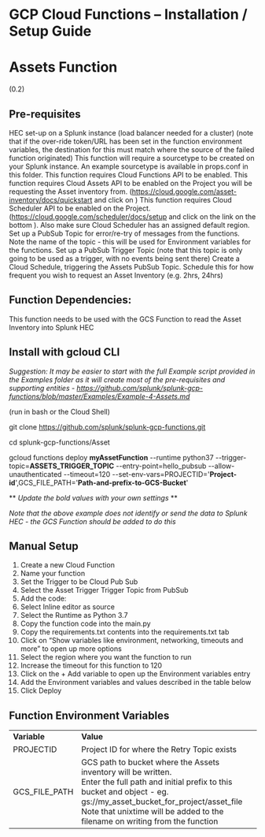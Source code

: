 # GCP Cloud Functions – Installation / Setup Guide

# Assets Function 
(0.2)

## **Pre-requisites**
HEC set-up on a Splunk instance (load balancer needed for a cluster) 
(note that if the over-ride token/URL has been set in the function environment variables, the destination for this must match where the source of the failed function originated)
This function will require a sourcetype to be created on your Splunk instance. An example sourcetype is available in props.conf in this folder.
This function requires Cloud Functions API to be enabled.
This function requires Cloud Assets API to be enabled on the Project you will be requesting the Asset inventory from. (https://cloud.google.com/asset-inventory/docs/quickstart and click on <ENABLE THE CLOUD ASSET INVENTORY API>)
This function requires Cloud Scheduler API to be enabled on the Project. (https://cloud.google.com/scheduler/docs/setup and click on the link on the bottom <ENABLE THE CLOUD SCHEDULER API>). Also make sure Cloud Scheduler has an assigned default region.
Set up a PubSub Topic for error/re-try of messages from the functions.  Note the name of the topic -  this will be used for Environment variables for the functions.
Set up a PubSub Trigger Topic (note that this topic is only going to be used as a trigger, with no events being sent there)
Create a Cloud Schedule, triggering the Assets PubSub Topic. Schedule this for how frequent you wish to request an Asset Inventory (e.g. 2hrs, 24hrs)


## **Function Dependencies:**

This function needs to be used with the GCS Function to read the Asset Inventory into Splunk HEC

## **Install with gcloud CLI**


*Suggestion: It may be easier to start with the full Example script provided in the Examples folder as it will create most of the pre-requisites and supporting entities - https://github.com/splunk/splunk-gcp-functions/blob/master/Examples/Example-4-Assets.md*


(run in bash or the Cloud Shell)

git clone https://github.com/splunk/splunk-gcp-functions.git

cd splunk-gcp-functions/Asset

gcloud functions deploy **myAssetFunction** --runtime python37 --trigger-topic=**ASSETS_TRIGGER_TOPIC** --entry-point=hello_pubsub --allow-unauthenticated --timeout=120 --set-env-vars=PROJECTID='**Project-id**',GCS_FILE_PATH='**Path-and-prefix-to-GCS-Bucket**'

** *Update the bold values with your own settings* **

*Note that the above example does not identify or send the data to Splunk HEC - the GCS Function should be added to do this*



## **Manual Setup**

1.	Create a new Cloud Function
2.	Name your function
3.	Set the Trigger to be Cloud Pub Sub 
4.	Select the Asset Trigger Trigger Topic from PubSub
5.	Add the code:
6.	Select Inline editor as source
7.	Select the Runtime as Python 3.7
8.	Copy the function code into the main.py
9.	Copy the requirements.txt contents into the requirements.txt tab
10.	Click on “Show variables like environment, networking, timeouts and more” to open up more options
11.	Select the region where you want the function to run
12.	Increase the timeout for this function to 120
13.	Click on the + Add variable to open up the Environment variables entry
14.	Add the Environment variables and values described in the table below
15.	Click Deploy

## **Function Environment Variables**

<table><tr><td><strong>Variable</strong></td><td><strong>Value</strong></td></tr>
<tr><td>PROJECTID</td><td>Project ID for where the Retry Topic exists</td></tr>
<tr><td>GCS_FILE_PATH</td><td>GCS path to bucket where the Assets inventory will be written. 
<br>Enter the full path and initial prefix to this bucket and object - eg. gs://my_asset_bucket_for_project/asset_file<br>
Note that unixtime will be added to the filename on writing from the function</td></tr>
</table>




